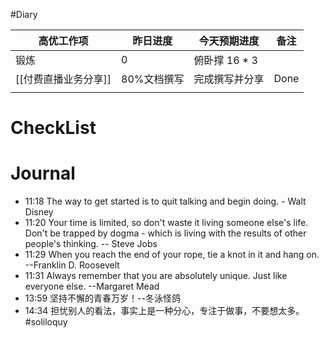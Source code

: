 
#Diary 


| 高优工作项           | 昨日进度    | 今天预期进度   | 备注 |
| -------------------- | ----------- | -------------- | ---- |
| 锻炼                 | 0           | 俯卧撑 16 * 3  |      |
| [[付费直播业务分享]] | 80%文档撰写 | 完成撰写并分享 | Done |
|                      |             |                |      |

# CheckList

# Journal
- 11:18 The way to get started is to  quit talking and begin doing. - Walt Disney
- 11:20 Your time is limited, so don't waste it living someone else's life. Don't be trapped by dogma - which is living with the results of other people's thinking. -- Steve Jobs
- 11:29 When you reach the end of your rope, tie a knot in it and hang on. --Franklin D. Roosevelt
- 11:31 Always remember that you are absolutely unique. Just like everyone else. --Margaret Mead
- 13:59 坚持不懈的青春万岁！--冬泳怪鸽
- 14:34 担忧别人的看法，事实上是一种分心，专注于做事，不要想太多。 #soliloquy